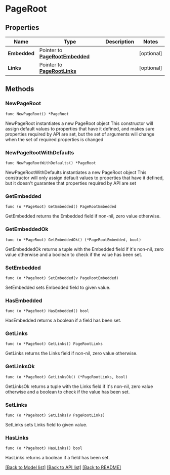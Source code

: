 # PageRoot

## Properties

Name | Type | Description | Notes
------------ | ------------- | ------------- | -------------
**Embedded** | Pointer to [**PageRootEmbedded**](PageRootEmbedded.md) |  | [optional] 
**Links** | Pointer to [**PageRootLinks**](PageRootLinks.md) |  | [optional] 

## Methods

### NewPageRoot

`func NewPageRoot() *PageRoot`

NewPageRoot instantiates a new PageRoot object
This constructor will assign default values to properties that have it defined,
and makes sure properties required by API are set, but the set of arguments
will change when the set of required properties is changed

### NewPageRootWithDefaults

`func NewPageRootWithDefaults() *PageRoot`

NewPageRootWithDefaults instantiates a new PageRoot object
This constructor will only assign default values to properties that have it defined,
but it doesn't guarantee that properties required by API are set

### GetEmbedded

`func (o *PageRoot) GetEmbedded() PageRootEmbedded`

GetEmbedded returns the Embedded field if non-nil, zero value otherwise.

### GetEmbeddedOk

`func (o *PageRoot) GetEmbeddedOk() (*PageRootEmbedded, bool)`

GetEmbeddedOk returns a tuple with the Embedded field if it's non-nil, zero value otherwise
and a boolean to check if the value has been set.

### SetEmbedded

`func (o *PageRoot) SetEmbedded(v PageRootEmbedded)`

SetEmbedded sets Embedded field to given value.

### HasEmbedded

`func (o *PageRoot) HasEmbedded() bool`

HasEmbedded returns a boolean if a field has been set.

### GetLinks

`func (o *PageRoot) GetLinks() PageRootLinks`

GetLinks returns the Links field if non-nil, zero value otherwise.

### GetLinksOk

`func (o *PageRoot) GetLinksOk() (*PageRootLinks, bool)`

GetLinksOk returns a tuple with the Links field if it's non-nil, zero value otherwise
and a boolean to check if the value has been set.

### SetLinks

`func (o *PageRoot) SetLinks(v PageRootLinks)`

SetLinks sets Links field to given value.

### HasLinks

`func (o *PageRoot) HasLinks() bool`

HasLinks returns a boolean if a field has been set.


[[Back to Model list]](../README.md#documentation-for-models) [[Back to API list]](../README.md#documentation-for-api-endpoints) [[Back to README]](../README.md)


